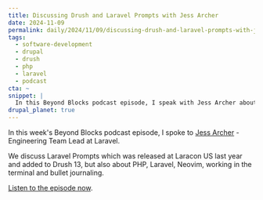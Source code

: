 ```yaml
---
title: Discussing Drush and Laravel Prompts with Jess Archer
date: 2024-11-09
permalink: daily/2024/11/09/discussing-drush-and-laravel-prompts-with-jess-archer
tags:
  - software-development
  - drupal
  - drush
  - php
  - laravel
  - podcast
cta: ~
snippet: |
  In this Beyond Blocks podcast episode, I speak with Jess Archer about Drush and Laravel Prompts.
drupal_planet: true
---
```


In this week's Beyond Blocks podcast episode, I spoke to [Jess Archer][1] - Engineering Team Lead at Laravel.

We discuss Laravel Prompts which was released at Laracon US last year and added to Drush 13, but also about PHP, Laravel, Neovim, working in the terminal and bullet journaling.

[Listen to the episode now][0].

[0]: {{site.url}}/podcast/25-jess-archer-drush-laravel-prompts
[1]: https://x.com/jessarchercodes
